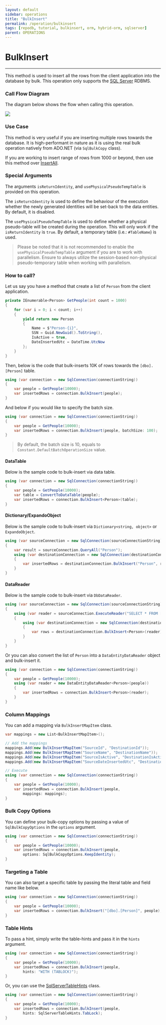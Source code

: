 ```yaml
---
layout: default
sidebar: operations
title: "BulkInsert"
permalink: /operation/bulkinsert
tags: [repodb, tutorial, bulkinsert, orm, hybrid-orm, sqlserver]
parent: OPERATIONS
---
```


# BulkInsert

---

This method is used to insert all the rows from the client application into the database by bulk. This operation only supports the [SQL Server](https://www.nuget.org/packages/RepoDb.SqlServer.BulkOperations) RDBMS.

### Call Flow Diagram

The diagram below shows the flow when calling this operation.

<img src="../../assets/images/site/bulkinsert.svg" />

### Use Case

This method is very useful if you are inserting multiple rows towards the database. It is high-performant in nature as it is using the real bulk operation natively from ADO.NET (via `SqlBulkCopy` class).

If you are working to insert range of rows from 1000 or beyond, then use this method over [InsertAll](/operation/insertall).

### Special Arguments

The arguments `isReturnIdentity`, and `usePhysicalPseudoTempTable` is provided on this operation.

The `isReturnIdentity` is used to define the behaviour of the execution whether the newly generated identities will be set-back to the data entities. By default, it is disabled.

The `usePhysicalPseudoTempTable` is used to define whether a physical pseudo-table will be created during the operation. This will only work if the `isReturnIdentity` is `true`. By default, a temporary table (i.e.: `#TableName`) is used.

> Please be noted that it is not recommended to enable the `usePhysicalPseudoTempTable` argument if you are to work with parallelism. Ensure to always utilize the session-based non-physical pseudo-temporary table when working with parallelism.

### How to call?

Let us say you have a method that create a list of `Person` from the client application.

```csharp
private IEnumerable<Person> GetPeople(int count = 1000)
{
    for (var i = 0; i < count; i++)
    {
        yield return new Person
        {
            Name = $"Person-{i}",
            SSN = Guid.NewGuid().ToString(),
            IsActive = true,
            DateInsertedUtc = DateTime.UtcNow
        };
    }
}
```

Then, below is the code that bulk-inserts 10K of rows towards the `[dbo].[Person]` table.

```csharp
using (var connection = new SqlConnection(connectionString))
{
    var people = GetPeople(10000);
    var insertedRows = connection.BulkInsert(people);
}
```

And below if you would like to specify the batch size.

```csharp
using (var connection = new SqlConnection(connectionString))
{
    var people = GetPeople(10000);
    var insertedRows = connection.BulkInsert(people, batchSize: 100);
}
```

> By default, the batch size is 10, equals to `Constant.DefaultBatchOperationSize` value.

#### DataTable

Below is the sample code to bulk-insert via data table.

```csharp
using (var connection = new SqlConnection(connectionString))
{
    var people = GetPeople(10000);
    var table = ConvertToDataTable(people);
    var insertedRows = connection.BulkInsert<Person>(table);
}
```

#### Dictionary/ExpandoObject

Below is the sample code to bulk-insert via `Dictionary<string, object>` or `ExpandoObject`.

```csharp
using (var sourceConnection = new SqlConnection(sourceConnectionString))
{
    var result = sourceConnection.QueryAll("Person");
    using (var destinationConnection = new SqlConnection(destinationConnectionString))
    {
        var insertedRows = destinationConnection.BulkInsert("Person", result);
    }
}
```

#### DataReader

Below is the sample code to bulk-insert via `DbDataReader`.

```csharp
using (var sourceConnection = new SqlConnection(sourceConnectionString))
{
    using (var reader = sourceConnection.ExecuteReader("SELECT * FROM [dbo].[Person];"))
    {
        using (var destinationConnection = new SqlConnection(destinationConnectionString))
        {
            var rows = destinationConnection.BulkInsert<Person>(reader);
        }
    }
}
```

Or you can also convert the list of `Person` into a `DataEntityDataReader` object and bulk-insert it.

```csharp
using (var connection = new SqlConnection(connectionString))
{
    var people = GetPeople(10000);
    using (var reader = new DataEntityDataReader<Person>(people))
    {
        var insertedRows = connection.BulkInsert<Person>(reader);
    }
}
```

### Column Mappings

You can add a mapping via `BulkInsertMapItem` class.

```csharp
var mappings = new List<BulkInsertMapItem>();

// Add the mappings
mappings.Add(new BulkInsertMapItem("SourceId", "DestinationId"));
mappings.Add(new BulkInsertMapItem("SourceName", "DestinationName"));
mappings.Add(new BulkInsertMapItem("SourceIsActive", "DestinationIsActive"));
mappings.Add(new BulkInsertMapItem("SourceDateInsertedUtc", "DestinationDateInsertedUtc"));

// Execute
using (var connection = new SqlConnection(connectionString))
{
    var people = GetPeople(10000);
    var insertedRows = connection.BulkInsert(people,
        mappings: mappings);
}
```

### Bulk Copy Options

You can define your bulk-copy options by passing a value of `SqlBulkCopyOptions` in the `options` argument.

```csharp
using (var connection = new SqlConnection(connectionString))
{
    var people = GetPeople(10000);
    var insertedRows = connection.BulkInsert(people,
        options: SqlBulkCopyOptions.KeepIdentity);
}
```

### Targeting a Table

You can also target a specific table by passing the literal table and field name like below.

```csharp
using (var connection = new SqlConnection(connectionString))
{
    var people = GetPeople(10000);
    var insertedRows = connection.BulkInsert("[dbo].[Person]", people);
}
```

### Table Hints

To pass a hint, simply write the table-hints and pass it in the `hints` argument.

```csharp
using (var connection = new SqlConnection(connectionString))
{
    var people = GetPeople(10000);
    var insertedRows = connection.BulkInsert(people,
        hints: "WITH (TABLOCK)");
}
```

Or, you can use the [SqlServerTableHints](/class/sqlservertablehints) class.

```csharp
using (var connection = new SqlConnection(connectionString))
{
    var people = GetPeople(10000);
    var insertedRows = connection.BulkInsert(people,
        hints: SqlServerTableHints.TabLock);
}
```
